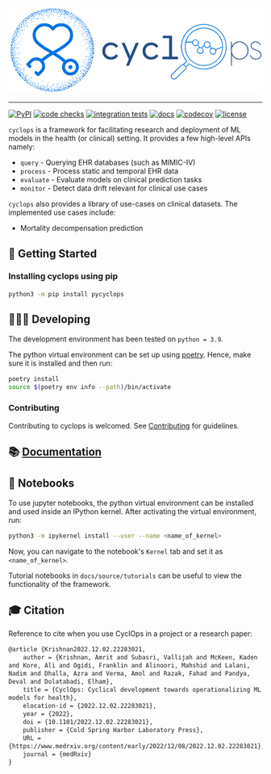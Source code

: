 ![cyclops Logo](https://github.com/VectorInstitute/cyclops/blob/main/docs/source/theme/static/cyclops_logo-dark.png?raw=true)

--------------------------------------------------------------------------------

[![PyPI](https://img.shields.io/pypi/v/pycyclops)](https://pypi.org/project/pycyclops)
[![code checks](https://github.com/VectorInstitute/cyclops/actions/workflows/code_checks.yml/badge.svg)](https://github.com/VectorInstitute/cyclops/actions/workflows/code_checks.yml)
[![integration tests](https://github.com/VectorInstitute/cyclops/actions/workflows/integration_tests.yml/badge.svg)](https://github.com/VectorInstitute/cyclops/actions/workflows/integration_tests.yml)
[![docs](https://github.com/VectorInstitute/cyclops/actions/workflows/docs_deploy.yml/badge.svg)](https://github.com/VectorInstitute/cyclops/actions/workflows/docs_deploy.yml)
[![codecov](https://codecov.io/gh/VectorInstitute/cyclops/branch/main/graph/badge.svg)](https://codecov.io/gh/VectorInstitute/cyclops)
[![license](https://img.shields.io/github/license/VectorInstitute/cyclops.svg)](https://github.com/VectorInstitute/cyclops/blob/main/LICENSE)

``cyclops`` is a framework for facilitating research and deployment of ML models
in the health (or clinical) setting. It provides a few high-level APIs namely:


* `query` - Querying EHR databases (such as MIMIC-IV)
* `process` - Process static and temporal EHR data
* `evaluate` - Evaluate models on clinical prediction tasks
* `monitor` - Detect data drift relevant for clinical use cases

``cyclops`` also provides a library of use-cases on clinical datasets. The implemented
use cases include:

* Mortality decompensation prediction


## 🐣 Getting Started

### Installing cyclops using pip

```bash
python3 -m pip install pycyclops
```

## 🧑🏿‍💻 Developing

The development environment has been tested on ``python = 3.9``.

The python virtual environment can be set up using
[poetry](https://python-poetry.org/docs/#installation). Hence, make sure it is
installed and then run:

```bash
poetry install
source $(poetry env info --path)/bin/activate
```

### Contributing
Contributing to cyclops is welcomed. See [Contributing](CONTRIBUTING.md) for
guidelines.


## 📚 [Documentation](https://vectorinstitute.github.io/cyclops/)

## 📓 Notebooks

To use jupyter notebooks, the python virtual environment can be installed and
used inside an IPython kernel. After activating the virtual environment, run:

```bash
python3 -m ipykernel install --user --name <name_of_kernel>
```

Now, you can navigate to the notebook's ``Kernel`` tab and set it as
``<name_of_kernel>``.

Tutorial notebooks in ``docs/source/tutorials`` can be useful to view the
functionality of the framework.

## 🎓 Citation
Reference to cite when you use CyclOps in a project or a research paper:
```
@article {Krishnan2022.12.02.22283021,
	author = {Krishnan, Amrit and Subasri, Vallijah and McKeen, Kaden and Kore, Ali and Ogidi, Franklin and Alinoori, Mahshid and Lalani, Nadim and Dhalla, Azra and Verma, Amol and Razak, Fahad and Pandya, Deval and Dolatabadi, Elham},
	title = {CyclOps: Cyclical development towards operationalizing ML models for health},
	elocation-id = {2022.12.02.22283021},
	year = {2022},
	doi = {10.1101/2022.12.02.22283021},
	publisher = {Cold Spring Harbor Laboratory Press},
	URL = {https://www.medrxiv.org/content/early/2022/12/08/2022.12.02.22283021},
	journal = {medRxiv}
}
```
